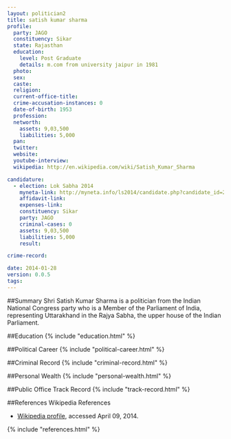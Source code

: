 ```yaml
---
layout: politician2
title: satish kumar sharma
profile: 
  party: JAGO
  constituency: Sikar
  state: Rajasthan
  education: 
    level: Post Graduate
    details: m.com from university jaipur in 1981
  photo: 
  sex: 
  caste: 
  religion: 
  current-office-title: 
  crime-accusation-instances: 0
  date-of-birth: 1953
  profession: 
  networth: 
    assets: 9,03,500
    liabilities: 5,000
  pan: 
  twitter: 
  website: 
  youtube-interview: 
  wikipedia: http://en.wikipedia.com/wiki/Satish_Kumar_Sharma

candidature: 
  - election: Lok Sabha 2014
    myneta-link: http://myneta.info/ls2014/candidate.php?candidate_id=2341
    affidavit-link: 
    expenses-link: 
    constituency: Sikar 
    party: JAGO
    criminal-cases: 0
    assets: 9,03,500
    liabilities: 5,000
    result:  

crime-record: 

date: 2014-01-28
version: 0.0.5
tags: 
---
```

##Summary
Shri Satish Kumar Sharma is a politician from the Indian National Congress party who is a Member of the Parliament of India, representing Uttarakhand in the Rajya Sabha, the upper house of the Indian Parliament.


##Education
{% include "education.html" %}


##Political Career
{% include "political-career.html" %}


##Criminal Record
{% include "criminal-record.html" %}


##Personal Wealth
{% include "personal-wealth.html" %}


##Public Office Track Record
{% include "track-record.html" %}


##References
Wikipedia References
- [Wikipedia profile]({{page.profile.wikipedia}}), accessed April 09, 2014.



{% include "references.html" %}